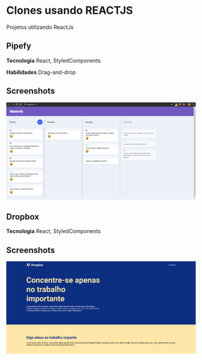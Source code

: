 
# Clones usando REACTJS

Projetos utilizando ReactJs

## Pipefy

**Tecnologia** React, StyledComponents

**Habilidades** Drag-and-drop

## Screenshots

![App Screenshot](/.github/pipefy.png)

## Dropbox

**Tecnologia** React, StyledComponents

## Screenshots

![App Screenshot](/.github/dropbox.png)

